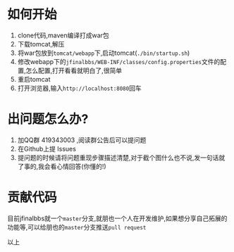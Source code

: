 # 如何开始
1. clone代码,maven编译打成war包
2. 下载tomcat,解压
3. 将war包放到`tomcat/webapp`下,启动tomcat(`./bin/startup.sh`)
4. 修改webapp下的`jfinalbbs/WEB-INF/classes/config.properties`文件的配置,怎么配置,打开看看就明白了,很简单
5. 重启tomcat
6. 打开浏览器,输入`http://localhost:8080`回车

# 出问题怎么办?
1. 加QQ群 419343003 ,阅读群公告后可以提问题
2. 在Github上提 Issues
3. 提问题的时候请将问题重现步骤描述清楚,对于截个图什么也不说,发一句话就了事的,我会看心情回答(你懂的!)

# 贡献代码
目前jfinalbbs就一个`master`分支,就朋也一个人在开发维护,如果想分享自己拓展的功能等,可以给朋也的`master`分支推送`pull request`

以上